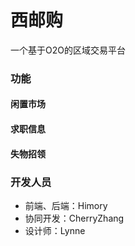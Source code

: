 # 西邮购

一个基于O2O的区域交易平台

### 功能

#### 闲置市场

#### 求职信息

#### 失物招领

### 开发人员

* 前端、后端：Himory
* 协同开发：CherryZhang
* 设计师：Lynne